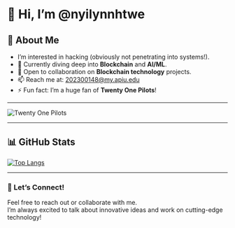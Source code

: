 # 👋 Hi, I’m @nyilynnhtwe  

## 👀 About Me  
- I’m interested in hacking (obviously not penetrating into systems!).  
- 🌱 Currently diving deep into **Blockchain** and **AI/ML**.  
- 💞️ Open to collaboration on **Blockchain technology** projects.  
- 📫 Reach me at: [202300148@my.apiu.edu](mailto:202300148@my.apiu.edu)  
- ⚡ Fun fact: I’m a huge fan of **Twenty One Pilots**!  

---

![Twenty One Pilots](https://media0.giphy.com/media/v1.Y2lkPTc5MGI3NjExd2oxMHlhbjdieWdvZmI4YjJ4bHVjeHl2dDh2MW5yOTJ0YjV4eW9qYyZlcD12MV9pbnRlcm5hbF9naWZfYnlfaWQmY3Q9Zw/l3q2DwgwEh4IaIiek/giphy.gif)

---

## 📊 GitHub Stats  

[![Top Langs](https://github-readme-stats.vercel.app/api/top-langs/?username=nyilynnhtwe&layout=compact&theme=radical)](https://github.com/anuraghazra/github-readme-stats)

---

### 🔗 Let’s Connect!  
Feel free to reach out or collaborate with me.  
I’m always excited to talk about innovative ideas and work on cutting-edge technology!
